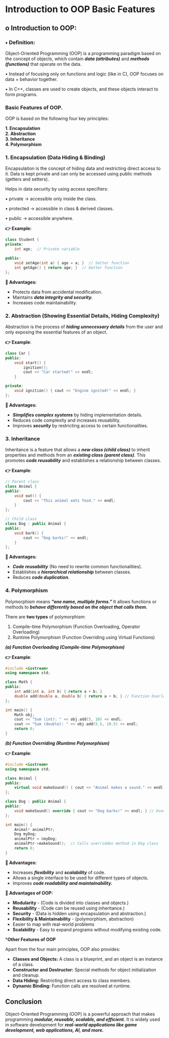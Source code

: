 # Introduction to OOP Basic Features

## **o  Introduction to OOP:**

### **•  Definition:**

Object-Oriented Programming (OOP) is a programming paradigm based on the concept of objects, which contain ***data (attributes)*** and ***methods (functions)*** that operate on the data.

•  Instead of focusing only on functions and logic (like in C), OOP focuses on data + behavior together.

•  In C++, classes are used to create objects, and these objects interact to form programs.

### **Basic Features of OOP.**

OOP is based on the following four key principles:

**1. Encapsulation
<br>2. Abstraction
<br>3. Inheritance
<br>4. Polymorphism**

### **1. Encapsulation (Data Hiding & Binding)**

Encapsulation is the concept of hiding data and restricting direct access to it. Data is kept private and can only be accessed using public methods (getters and setters).

Helps in data security by using access specifiers:

• private → accessible only inside the class.

• protected → accessible in class & derived classes.

• public → accessible anywhere.

**👉 Example:**

```C++
class Student {
private:
    int age;  // Private variable

public:
    void setAge(int a) { age = a; }  // Setter function
    int getAge() { return age; }  // Getter function
};
```

**🔹 Advantages:**

- Protects data from accidental modification.
- Maintains ***data integrity and security.***
- Increases code maintainability.
  
### **2. Abstraction (Showing Essential Details, Hiding Complexity)**

Abstraction is the process of ***hiding unnecessary details*** from the user and only exposing the essential features of an object.

**👉 Example**:

```C++
class Car {
public:
    void start() {
        ignition();
        cout << "Car started!" << endl;
    }

private:
    void ignition() { cout << "Engine ignited!" << endl; }
};
```

**🔹 Advantages:**

- ***Simplifies complex systems*** by hiding implementation details.
- Reduces code complexity and increases reusability.
- Improves ***security*** by restricting access to certain functionalities.

### **3. Inheritance**

Inheritance is a feature that allows a ***new class (child class)*** to inherit properties and methods from an ***existing class (parent class)***. This promotes ***code reusability*** and establishes a relationship between classes.

**👉 Example**:

```C++
// Parent class
class Animal {
public:
    void eat() {
        cout << "This animal eats food." << endl;
    }
};

// Child class
class Dog : public Animal {
public:
    void bark() {
        cout << "Dog barks!" << endl;
    }
};
```

**🔹 Advantages:**

- ***Code reusability*** (No need to rewrite common functionalities).
- Establishes a ***hierarchical relationship*** between classes.
- Reduces ***code duplication.***

### **4. Polymorphism**

Polymorphism means ***“one name, multiple forms.”*** It allows functions or methods to ***behave differently based on the object that calls them.***

There are **two types** of polymorphism:

1. Compile-time Polymorphism (Function Overloading, Operator Overloading)
2. Runtime Polymorphism (Function Overriding using Virtual Functions)

***(a) Function Overloading (Compile-time Polymorphism)***

**👉 Example**:

```C++
#include <iostream>
using namespace std;

class Math {
public:
    int add(int a, int b) { return a + b; }
    double add(double a, double b) { return a + b; } // Function Overloading
};

int main() {
    Math obj;
    cout << "Sum (int): " << obj.add(5, 10) << endl;
    cout << "Sum (double): " << obj.add(5.5, 10.5) << endl;
    return 0;
}
```

***(b) Function Overriding (Runtime Polymorphism)***

**👉 Example**:

```C++
#include <iostream>
using namespace std;

class Animal {
public:
    virtual void makeSound() { cout << "Animal makes a sound." << endl; }
};

class Dog : public Animal {
public:
    void makeSound() override { cout << "Dog barks!" << endl; } // Overriding
};

int main() {
    Animal* animalPtr;
    Dog myDog;
    animalPtr = &myDog;
    animalPtr->makeSound();  // Calls overridden method in Dog class
    return 0;
}
```

**🔹 Advantages:**

- Increases ***flexibility*** and ***scalability*** of code.
- Allows a single interface to be used for different types of objects.
- Improves ***code readability and maintainability.***

**🔹 Advantages of OOP:**

- **Modularity** - (Code is divided into classes and objects.)
- **Reusability** - (Code can be reused using inheritance.)
- **Security** - (Data is hidden using encapsulation and abstraction.)
- **Flexibility & Maintainability** - (polymorphism, abstraction)
- Easier to map with real-world problems
- **Scalability** - Easy to expand programs without modifying existing code.

***Other Features of OOP**

Apart from the four main principles, OOP also provides:

- **Classes and Objects:** A class is a blueprint, and an object is an instance of a class.
- **Constructor and Destructor:** Special methods for object initialization and cleanup.
- **Data Hiding:** Restricting direct access to class members.
- **Dynamic Binding:** Function calls are resolved at runtime.

## Conclusion

Object-Oriented Programming (OOP) is a powerful approach that makes programming ***modular, reusable, scalable, and efficient.*** It is widely used in software development for ***real-world applications like game development, web applications, AI, and more.***
